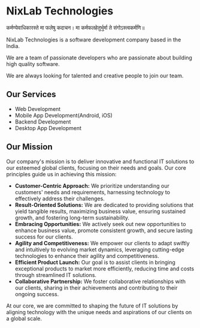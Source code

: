 # NixLab Technologies

कर्मण्येवाधिकारस्ते मा फलेषु कदाचन।
मा कर्मफलहेतुर्भुर्मा ते संगोऽस्त्वकर्मणि॥

NixLab Technologies is a software development company based in the India.

We are a team of passionate developers who are passionate about building high quality software.

We are always looking for talented and creative people to join our team.

## Our Services

- Web Development
- Mobile App Development(Android, iOS)
- Backend Development
- Desktop App Development

## Our Mission

Our company's mission is to deliver innovative and functional IT solutions to our esteemed global clients, focusing on their needs and goals. Our core principles guide us in achieving this mission:

- **Customer-Centric Approach:** We prioritize understanding our customers' needs and requirements, harnessing technology to effectively address their challenges.
- **Result-Oriented Solutions:** We are dedicated to providing solutions that yield tangible results, maximizing business value, ensuring sustained growth, and fostering long-term sustainability.
- **Embracing Opportunities:** We actively seek out new opportunities to enhance business value, promote consistent growth, and secure lasting success for our clients.
- **Agility and Competitiveness:** We empower our clients to adapt swiftly and intuitively to evolving market dynamics, leveraging cutting-edge technologies to enhance their agility and competitiveness.
- **Efficient Product Launch:** Our goal is to assist clients in bringing exceptional products to market more efficiently, reducing time and costs through streamlined IT solutions.
- **Collaborative Partnership:** We foster collaborative relationships with our clients, sharing in their achievements and contributing to their ongoing success.

At our core, we are committed to shaping the future of IT solutions by aligning technology with the unique needs and aspirations of our clients on a global scale.
